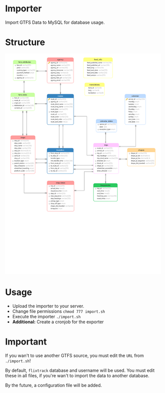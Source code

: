 # Importer
Import GTFS Data to MySQL for database usage.

# Structure
![Preview](preview.png)

# Usage
- Upload the importer to your server.
- Change file permissions `chmod 777 import.sh` 
- Execute the importer `./import.sh`
- **Additional:** Create a cronjob for the exporter

# Important
If you wan't to use another GTFS source, you must edit the `URL` from `./import.sh`!

By default, `flixtrack` database and username will be used. You must edit these in all files, if you're wan't to import the data to another database.

By the future, a configuration file will be added.
